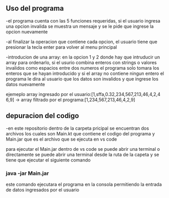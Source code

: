 ## Uso del programa 
-el programa cuenta con las 5 funciones requeridas, si el usuario ingresa una opcion invalida se muestra un mensaje y se le pide que ingrese la opcion nuevamente

-al finalizar la operacion que contiene cada opcion, el usuario tiene que presionar la tecla enter para volver al menu principal

-introducion de una array: en la opcion 1 y 2 donde hay que intruducir un array para ordenarlo, si el usurio combina enteros con strings o valores  invalidos como espacios entre dos numeros el programa solo tomara 
los enteros que se hayan introducido y si el array no contiene ningun entero el programa le dira al usuario que los datos son invalidos y que ingrese los datos nuevamente

ejemeplo 
array ingresado por el usuario:[1,sffa,0.32,234,567,213,46,4,2,4 6,9] -> array filtrado por el programa:[1,234,567,213,46,4,2,9]

## depuracion del codigo
-en este repositorio dentro de la carpeta pricipal se encuentran dos archivos los cuales son Main.kt que contiene el codigo del programa y Main.jar que es el archivo que se ejecuta en vs code

para ejecutar el Main.jar dentro de vs code se puede abrir una terminal o directamente se puede abrir una terminal desde la ruta de la capeta y se tiene que ejecutar el siguiente comando
### java -jar Main.jar   
este comando ejecutara el programa en la consola permitiendo la entrada de datos ingresados por el usuario

